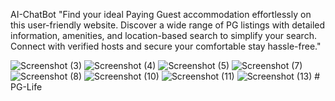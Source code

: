 AI-ChatBot
"Find your ideal Paying Guest accommodation effortlessly on this user-friendly website. Discover a wide range of PG listings with detailed information, amenities, and location-based search to simplify your search. Connect with verified hosts and secure your comfortable stay hassle-free."

![Screenshot (3)](https://user-images.githubusercontent.com/83330599/167726103-e127ca25-8ea3-4ace-98a6-2f5219872a3e.png)
![Screenshot (4)](https://user-images.githubusercontent.com/83330599/167726111-eb2808b4-9457-4a7f-8997-8cba09bc796a.png)
![Screenshot (5)](https://user-images.githubusercontent.com/83330599/167726114-66b93c2e-7876-4914-9b20-8babd9427e76.png)
![Screenshot (7)](https://user-images.githubusercontent.com/83330599/167726118-4d49ba60-8201-4300-a015-b31e86978bdd.png)
![Screenshot (8)](https://user-images.githubusercontent.com/83330599/167726120-aac93f01-ffcd-4c56-83f3-c2a3359a1c7c.png)
![Screenshot (10)](https://user-images.githubusercontent.com/83330599/167726126-f09e7152-0b89-4bbf-b418-12e9c9e8c9ac.png)
![Screenshot (11)](https://user-images.githubusercontent.com/83330599/167726128-2dcdad64-b38f-4ed4-8f12-cb4290aecedd.png)
![Screenshot (13)](https://user-images.githubusercontent.com/83330599/167726277-4a727eab-c4ba-4cb3-926d-4f3b8c2c6b22.png)
#   P G - L i f e 
 
 
